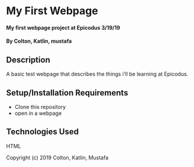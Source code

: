 # My First Webpage

#### My first webpage project at Epicodus 3/19/19

#### By Colton, Katlin, mustafa

## Description

A basic test webpage that describes the things i'll be learning at Epicodus.

## Setup/Installation Requirements

* Clone this repository
* open in a webpage

## Technologies Used
HTML

Copyright (c) 2019 Colton, Katlin, Mustafa
